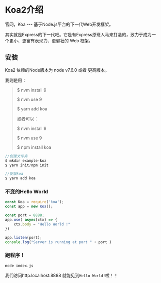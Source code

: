 # Koa2介绍

官网，Koa --- 基于Node.js平台的下一代Web开发框架。

其实就是Express的下一代吧。它是有Express原班人马来打造的，致力于成为一个更小、更富有表现力、更健壮的 Web 框架。

## 安装

Koa2 依赖的Node版本为 node v7.6.0 或者 更高版本。

我则是用：

> $ nvm install 9
>
> $ nvm use 9
>
> $ yarn add koa
>
> 或者可以：
>
> $ nvm install 9
>
> $ nvm use 9
>
> $ npm install koa



```js
//创建文件夹
$ mkdir example-koa
$ yarn init/npm init

//安装koa
$ yarn add koa
```

### 不变的Hello World

```js
const Koa = require('koa');
const app = new Koa();

const port = 8888;
app.use( async(ctx) => {
    ctx.body = "Hello World !"
})

app.listen(port);
console.log("Server is running at port " + port )
```

### 跑程序！

```
node index.js
```

我们访问http:localhost:8888 就能见到`Hello World!`啦！！

